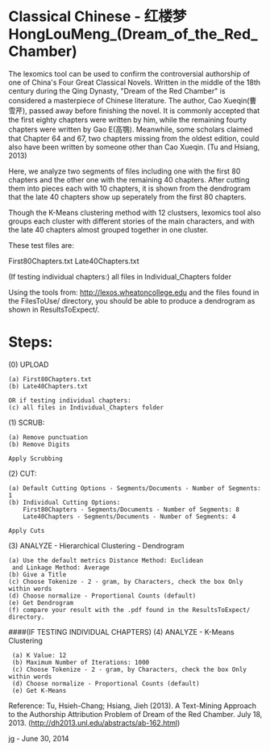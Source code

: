 # Classical Chinese - 红楼梦HongLouMeng_(Dream_of_the_Red_Chamber)

The lexomics tool can be used to confirm the controversial authorship of one of
China's Four Great Classical Novels. Written in the middle of the 18th century
during the Qing Dynasty, "Dream of the Red Chamber" is considered a masterpiece
of Chinese literature. The author, Cao Xueqin(曹雪芹), passed away before finishing 
the novel. It is commonly accepted that the first eighty chapters were written
by him, while the remaining fourty chapters were written by Gao E(高鶚). Meanwhile,
some scholars claimed that Chapter 64 and 67, two chapters missing from the oldest
edition, could also have been written by someone other than Cao Xueqin. (Tu and
Hsiang, 2013)

Here, we analyze two segments of files including one with the first 80 chapters and
the other one with the remaining 40 chapters. After cutting them into pieces each
with 10 chapters, it is shown from the dendrogram that the late 40 chapters show
up seperately from the first 80 chapters.

Though the K-Means clustering method with 12 clustsers, lexomics tool also groups
each cluster with different stories of the main characters, and with the late 40
chapters almost grouped together in one cluster.

These test files are:

First80Chapters.txt
Late40Chapters.txt

(If testing individual chapters:)
all files in Individual_Chapters folder

Using the tools from:   http://lexos.wheatoncollege.edu
and the files found in the FilesToUse/ directory, you should
be able to produce a dendrogram as shown in ResultsToExpect/.

Steps:
=====================================================================
(0) UPLOAD 

    (a) First80Chapters.txt
    (b) Late40Chapters.txt

    OR if testing individual chapters:
    (c) all files in Individual_Chapters folder

(1) SCRUB:

    (a) Remove punctuation
    (b) Remove Digits

    Apply Scrubbing
(2) CUT:

    (a) Default Cutting Options - Segments/Documents - Number of Segments: 1
    (b) Individual Cutting Options:
        First80Chapters - Segments/Documents - Number of Segments: 8
        Late40Chapters - Segments/Documents - Number of Segments: 4

    Apply Cuts
(3) ANALYZE - Hierarchical Clustering - Dendrogram

    (a) Use the default metrics Distance Method: Euclidean 
     and Linkage Method: Average
    (b) Give a Title
    (c) Choose Tokenize - 2 - gram, by Characters, check the box Only within words
    (d) Choose normalize - Proportional Counts (default)
    (e) Get Dendrogram
    (f) compare your result with the .pdf found in the ResultsToExpect/ directory.

####(IF TESTING INDIVIDUAL CHAPTERS)
(4) ANALYZE - K-Means Clustering

     (a) K Value: 12
     (b) Maximum Number of Iterations: 1000
     (c) Choose Tokenize - 2 - gram, by Characters, check the box Only within words
     (d) Choose normalize - Proportional Counts (default)
     (e) Get K-Means

Reference:
Tu, Hsieh-Chang; Hsiang, Jieh (2013).  A Text-Mining Approach to the Authorship 
Attribution Problem of Dream of the Red Chamber. July 18, 2013.
(http://dh2013.unl.edu/abstracts/ab-162.html)


jg - June 30, 2014